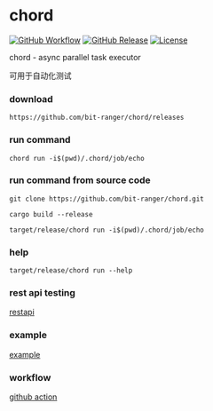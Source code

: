 # chord

[![GitHub Workflow](https://img.shields.io/github/workflow/status/bit-ranger/chord/docker-cargo)](https://github.com/bit-ranger/chord/actions)
[![GitHub Release](https://img.shields.io/github/v/release/bit-ranger/chord?include_prereleases)](https://github.com/bit-ranger/chord/releases/latest)
[![License](https://img.shields.io/github/license/bit-ranger/chord)](https://github.com/bit-ranger/chord/blob/master/LICENSE)

chord - async parallel task executor

可用于自动化测试

### download

    https://github.com/bit-ranger/chord/releases

### run command

    chord run -i$(pwd)/.chord/job/echo

### run command from source code

    git clone https://github.com/bit-ranger/chord.git
    
    cargo build --release
    
    target/release/chord run -i$(pwd)/.chord/job/echo

### help

    target/release/chord run --help

### rest api testing

[restapi](https://github.com/bit-ranger/chord/tree/master/.chord/job/restapi)

### example

[example](https://github.com/bit-ranger/chord/tree/master/.chord/job)

### workflow

[github action](https://github.com/bit-ranger/chord/blob/master/.github/workflows/master.yml)